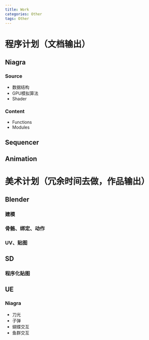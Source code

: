 ```yaml
---
title: Work
categories: Other
tags: Other
---
```

# 程序计划（文档输出）
## Niagra
### Source
- 数据结构
- GPU模拟算法
- Shader

### Content
- Functions
- Modules

## Sequencer

## Animation

# 美术计划（冗余时间去做，作品输出）
## Blender
### 建模
### 骨骼、绑定、动作
### UV、贴图
## SD
### 程序化贴图
## UE
### Niagra
- 刀光
- 子弹
- 蝴蝶交互
- 鱼群交互
